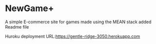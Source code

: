 # NewGame+
A simple E-commerce site for games made using the MEAN stack
added Readme file

Huroku deployment URL:https://gentle-ridge-3050.herokuapp.com
